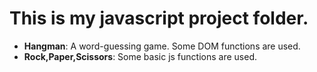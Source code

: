 <h1>This is my javascript project folder.</h1>

<ul>
  <li><b>Hangman</b>: A word-guessing game. Some DOM functions are used.</li>
  <li><b>Rock,Paper,Scissors</b>: Some basic js functions are used.</li>
 </ul>
